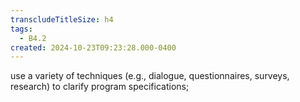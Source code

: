 ```yaml
---
transcludeTitleSize: h4
tags:
  - B4.2
created: 2024-10-23T09:23:28.000-0400
---
```

use a variety of techniques (e.g., dialogue, questionnaires, surveys, research) to clarify program specifications;
